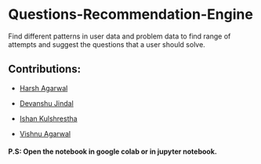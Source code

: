 # Questions-Recommendation-Engine
Find different patterns in user data and problem data to find range of attempts and suggest the questions that a user should solve.

## Contributions:


- [Harsh Agarwal](https://github.com/harshaga998)

- [Devanshu Jindal](https://github.com/jindalji)

- [Ishan Kulshrestha](https://github.com/Ikulshrestha)

- [Vishnu Agarwal](https://github.com/vishnuagarwal93)

#### P.S: Open the notebook in google colab or in jupyter notebook.
